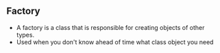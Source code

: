 ## Factory

- A factory is a class that is responsible for creating objects of other types.
- Used when you don't know ahead of time what class object you need
